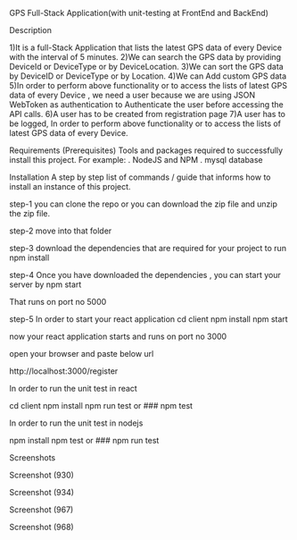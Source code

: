 GPS Full-Stack Application(with unit-testing at FrontEnd and BackEnd)

Description

1)It is a full-Stack Application that lists the latest GPS data of every Device with the interval of 5 minutes. 2)We can search the GPS data by providing DeviceId or DeviceType or by DeviceLocation. 3)We can sort the GPS data by DeviceID or DeviceType or by Location. 4)We can Add custom GPS data 5)In order to perform above functionality or to access the lists of latest GPS data of every Device , we need a user because we are using JSON WebToken as authentication to Authenticate the user before accessing the API calls. 6)A user has to be created from registration page 7)A user has to be logged, In order to perform above functionality or to access the lists of latest GPS data of every Device.

Requirements (Prerequisites) Tools and packages required to successfully install this project. For example: . NodeJS and NPM . mysql database

Installation A step by step list of commands / guide that informs how to install an instance of this project.

step-1 you can clone the repo or you can download the zip file and unzip the zip file.

step-2 move into that folder

step-3 download the dependencies that are required for your project to run npm install

step-4 Once you have downloaded the dependencies , you can start your server by npm start

That runs on port no 5000

step-5 In order to start your react application cd client npm install npm start

now your react application starts and runs on port no 3000

open your browser and paste below url

http://localhost:3000/register

In order to run the unit test in react

cd client npm install npm run test or ### npm test

In order to run the unit test in nodejs

npm install npm test or ### npm run test

Screenshots

Screenshot (930)

Screenshot (934)

Screenshot (967)

Screenshot (968)
